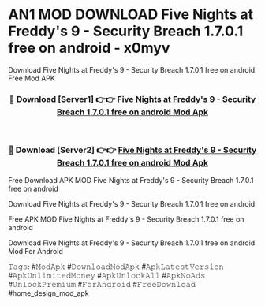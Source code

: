 # AN1 MOD DOWNLOAD Five Nights at Freddy's 9 - Security Breach 1.7.0.1 free on android - x0myv
Download Five Nights at Freddy's 9 - Security Breach 1.7.0.1 free on android Free Mod APK

<div align="center">
<h3>🔴 Download [Server1] 👉👉 <a href="https://apk-comot.site?title=Five_Nights_at_Freddy's_9_-_Security_Breach_1.7.0.1_free_on_android">Five Nights at Freddy's 9 - Security Breach 1.7.0.1 free on android Mod Apk</a></h3><br>

<h3>🔴 Download [Server2] 👉👉 <a href="https://apk-comot.site?title=Five_Nights_at_Freddy's_9_-_Security_Breach_1.7.0.1_free_on_android">Five Nights at Freddy's 9 - Security Breach 1.7.0.1 free on android Mod Apk</a></h3>
</div>


Free Download APK MOD Five Nights at Freddy's 9 - Security Breach 1.7.0.1 free on android

Download Five Nights at Freddy's 9 - Security Breach 1.7.0.1 free on android 

Free APK MOD Five Nights at Freddy's 9 - Security Breach 1.7.0.1 free on android 

Download Five Nights at Freddy's 9 - Security Breach 1.7.0.1 free on android Mod For Android

𝚃𝚊𝚐𝚜: #𝙼𝚘𝚍𝙰𝚙𝚔 #𝙳𝚘𝚠𝚗𝚕𝚘𝚊𝚍𝙼𝚘𝚍𝙰𝚙𝚔 #𝙰𝚙𝚔𝙻𝚊𝚝𝚎𝚜𝚝𝚅𝚎𝚛𝚜𝚒𝚘𝚗 #𝙰𝚙𝚔𝚄𝚗𝚕𝚒𝚖𝚒𝚝𝚎𝚍𝙼𝚘𝚗𝚎𝚢 #𝙰𝚙𝚔𝚄𝚗𝚕𝚘𝚌𝚔𝙰𝚕𝚕 #𝙰𝚙𝚔𝙽𝚘𝙰𝚍𝚜 #𝚄𝚗𝚕𝚘𝚌𝚔𝙿𝚛𝚎𝚖𝚒𝚞𝚖 #𝙵𝚘𝚛𝙰𝚗𝚍𝚛𝚘𝚒𝚍 #𝙵𝚛𝚎𝚎𝙳𝚘𝚠𝚗𝚕𝚘𝚊𝚍 #home_design_mod_apk